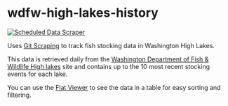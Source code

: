 # wdfw-high-lakes-history

[![Scheduled Data Scraper](https://github.com/nashicorp/wdfw-high-lakes-history/actions/workflows/scrape.yml/badge.svg)](https://github.com/nashicorp/wdfw-high-lakes-history/actions/workflows/scrape.yml)

Uses [Git Scraping](https://simonwillison.net/series/git-scraping/) to track fish stocking data in Washington High Lakes.

This data is retrieved daily from the [Washington Department of Fish & Wildlife High lakes](https://wdfw.wa.gov/fishing/locations/high-lakes) site and contains up to the 10 most recent stocking events for each lake.

You can use the [Flat Viewer](https://flatgithub.com/nashicorp/wdfw-high-lakes-history?filename=high_lakes_plants_flattened.json) to see the data in a table for easy sorting and filtering.
